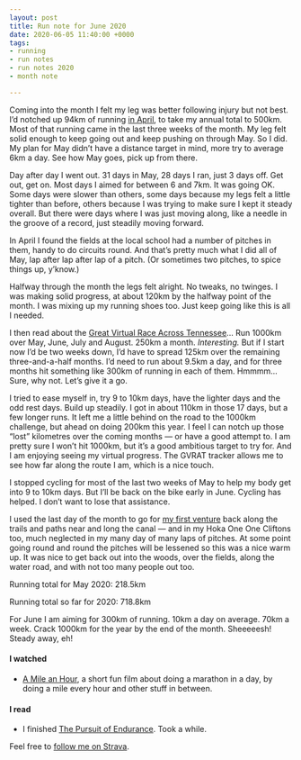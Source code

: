 ```yaml
---
layout: post
title: Run note for June 2020
date: 2020-06-05 11:40:00 +0000
tags:
- running
- run notes
- run notes 2020
- month note

---
```

Coming into the month I felt my leg was better following injury but not best. I’d notched up 94km of running [in April](/run-note-for-april-2020/), to take my annual total to 500km. Most of that running came in the last three weeks of the month. My leg felt solid enough to keep going out and keep pushing on through May. So I did. My plan for May didn’t have a distance target in mind, more try to average 6km a day. See how May goes, pick up from there.

Day after day I went out. 31 days in May, 28 days I ran, just 3 days off. Get out, get on. Most days I aimed for between 6 and 7km. It was going OK. Some days were slower than others, some days because my legs felt a little tighter than before, others because I was trying to make sure I kept it steady overall. But there were days where I was just moving along, like a needle in the groove of a record, just steadily moving forward.

In April I found the fields at the local school had a number of pitches in them, handy to do circuits round. And that’s pretty much what I did all of May, lap after lap after lap of a pitch. (Or sometimes two pitches, to spice things up, y’know.)

Halfway through the month the legs felt alright. No tweaks, no twinges. I was making solid progress, at about 120km by the halfway point of the month. I was mixing up my running shoes too. Just keep going like this is all I needed.

I then read about the [Great Virtual Race Across Tennessee](https://runsignup.com/Race/TN/Memphis/TheGreatVirtualRaceAcrossTennessee1000K)... Run 1000km over May, June, July and August. 250km a month. _Interesting._ But if I start now I’d be two weeks down, I’d have to spread 125km over the remaining three-and-a-half months. I’d need to run about 9.5km a day, and for three months hit something like 300km of running in each of them. Hmmmm... Sure, why not. Let’s give it a go.

I tried to ease myself in, try 9 to 10km days, have the lighter days and the odd rest days. Build up steadily. I got in about 110km in those 17 days, but a few longer runs. It left me a little behind on the road to the 1000km challenge, but ahead on doing 200km this year. I feel I can notch up those “lost” kilometres over the coming months — or have a good attempt to. I am pretty sure I won’t hit 1000km, but it’s a good ambitious target to try for. And I am enjoying seeing my virtual progress. The GVRAT tracker allows me to see how far along the route I am, which is a nice touch.

I stopped cycling for most of the last two weeks of May to help my body get into 9 to 10km days. But I’ll be back on the bike early in June. Cycling has helped. I don’t want to lose that assistance.

I used the last day of the month to go for [my first venture](https://www.strava.com/activities/3539898760) back along the trails and paths near and long the canal — and in my Hoka One One Cliftons too, much neglected in my many day of many laps of pitches. At some point going round and round the pitches will be lessened so this was a nice warm up. It was nice to get back out into the woods, over the fields, along the water road, and with not too many people out too.

Running total for May 2020: 218.5km

Running total so far for 2020: 718.8km

For June I am aiming for 300km of running. 10km a day on average. 70km a week. Crack 1000km for the year by the end of the month. Sheeeeesh! Steady away, eh!

#### I watched

* [A Mile an Hour](https://www.youtube.com/watch?v=EvT5XS7j-Dc), a short fun film about doing a marathon in a day, by doing a mile every hour and other stuff in between.

#### I read

* I finished [The Pursuit of Endurance](https://www.goodreads.com/en/book/show/35879295). Took a while.

Feel free to [follow me on Strava](https://www.strava.com/athletes/41247532).